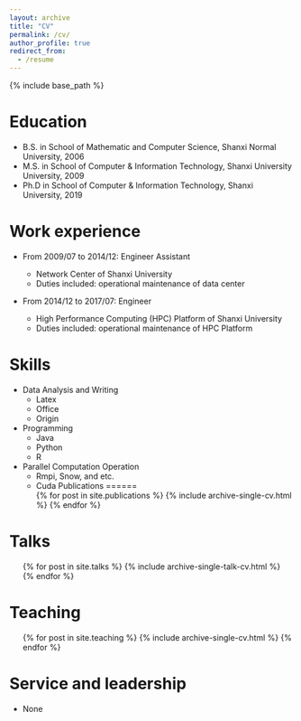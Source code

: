 ```yaml
---
layout: archive
title: "CV"
permalink: /cv/
author_profile: true
redirect_from:
  - /resume
---
```


{% include base_path %}

Education
======
* B.S. in School of Mathematic and Computer Science, Shanxi Normal University, 2006
* M.S. in School of Computer & Information Technology, Shanxi University University, 2009
* Ph.D in School of Computer & Information Technology, Shanxi University, 2019

Work experience
======
* From 2009/07 to 2014/12: Engineer Assistant
  * Network Center of Shanxi University
  * Duties included: operational maintenance of data center  

* From 2014/12 to 2017/07: Engineer
  * High Performance Computing (HPC) Platform of Shanxi University
  * Duties included: operational maintenance of HPC Platform  
  
Skills
======
* Data Analysis and Writing
  * Latex
  * Office
  * Origin
* Programming
  * Java
  * Python
  * R
* Parallel Computation Operation
  * Rmpi, Snow, and etc.
  * Cuda
Publications
======
  <ul>{% for post in site.publications %}
    {% include archive-single-cv.html %}
  {% endfor %}</ul>
  
Talks
======
  <ul>{% for post in site.talks %}
    {% include archive-single-talk-cv.html %}
  {% endfor %}</ul>
  
Teaching
======
  <ul>{% for post in site.teaching %}
    {% include archive-single-cv.html %}
  {% endfor %}</ul>
  
Service and leadership
======
* None
